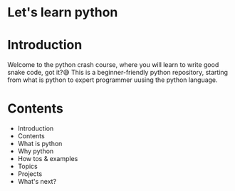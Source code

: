 # Let's learn python

# Introduction

Welcome to the python crash course, where you will learn to write good snake code, got it?😅
This is a beginner-friendly python repository, starting from what is python to expert programmer uusing the python language.

# Contents

- Introduction
- Contents
- What is python
- Why python
- How tos & examples
- Topics
- Projects
- What's next?
